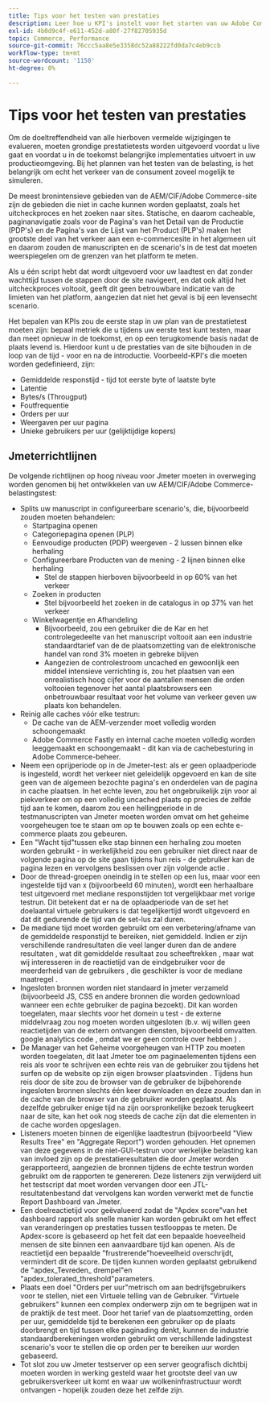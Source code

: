 ```yaml
---
title: Tips voor het testen van prestaties
description: Leer hoe u KPI's instelt voor het starten van uw Adobe Commerce- en Adobe Experience Manager-oplossing.
exl-id: 4b0d9c4f-e611-452d-a80f-27f82705935d
topic: Commerce, Performance
source-git-commit: 76ccc5aa8e5e3358dc52a88222fd0da7c4eb9ccb
workflow-type: tm+mt
source-wordcount: '1150'
ht-degree: 0%

---
```


# Tips voor het testen van prestaties

Om de doeltreffendheid van alle hierboven vermelde wijzigingen te evalueren, moeten grondige prestatietests worden uitgevoerd voordat u live gaat en voordat u in de toekomst belangrijke implementaties uitvoert in uw productieomgeving. Bij het plannen van het testen van de belasting, is het belangrijk om echt het verkeer van de consument zoveel mogelijk te simuleren.

De meest bronintensieve gebieden van de AEM/CIF/Adobe Commerce-site zijn de gebieden die niet in cache kunnen worden geplaatst, zoals het uitcheckproces en het zoeken naar sites. Statische, en daarom cacheable, paginanavigatie zoals voor de Pagina&#39;s van het Detail van de Productie (PDP&#39;s) en de Pagina&#39;s van de Lijst van het Product (PLP&#39;s) maken het grootste deel van het verkeer aan een e-commercesite in het algemeen uit en daarom zouden de manuscripten en de scenario&#39;s in de test dat moeten weerspiegelen om de grenzen van het platform te meten.

Als u één script hebt dat wordt uitgevoerd voor uw laadtest en dat zonder wachttijd tussen de stappen door de site navigeert, en dat ook altijd het uitcheckproces voltooit, geeft dit geen betrouwbare indicatie van de limieten van het platform, aangezien dat niet het geval is bij een levensecht scenario.

Het bepalen van KPIs zou de eerste stap in uw plan van de prestatietest moeten zijn: bepaal metriek die u tijdens uw eerste test kunt testen, maar dan meet opnieuw in de toekomst, en op een terugkomende basis nadat de plaats levend is. Hierdoor kunt u de prestaties van de site bijhouden in de loop van de tijd - voor en na de introductie. Voorbeeld-KPI&#39;s die moeten worden gedefinieerd, zijn:

- Gemiddelde responstijd - tijd tot eerste byte of laatste byte
- Latentie
- Bytes/s (Througput)
- Foutfrequentie
- Orders per uur
- Weergaven per uur pagina
- Unieke gebruikers per uur (gelijktijdige kopers)

## Jmeterrichtlijnen

De volgende richtlijnen op hoog niveau voor Jmeter moeten in overweging worden genomen bij het ontwikkelen van uw AEM/CIF/Adobe Commerce-belastingstest:

- Splits uw manuscript in configureerbare scenario&#39;s, die, bijvoorbeeld zouden moeten behandelen:
   - Startpagina openen
   - Categoriepagina openen (PLP)
   - Eenvoudige producten (PDP) weergeven - 2 lussen binnen elke herhaling
   - Configureerbare Producten van de mening - 2 lijnen binnen elke herhaling
      - Stel de stappen hierboven bijvoorbeeld in op 60% van het verkeer
   - Zoeken in producten
      - Stel bijvoorbeeld het zoeken in de catalogus in op 37% van het verkeer
   - Winkelwagentje en Afhandeling
      - Bijvoorbeeld, zou een gebruiker die de Kar en het controlegedeelte van het manuscript voltooit aan een industrie standaardtarief van de de plaatsomzetting van de elektronische handel van rond 3% moeten in gebreke blijven
      - Aangezien de controlestroom uncached en gewoonlijk een middel intensieve verrichting is, zou het plaatsen van een onrealistisch hoog cijfer voor de aantallen mensen die orden voltooien tegenover het aantal plaatsbrowsers een onbetrouwbaar resultaat voor het volume van verkeer geven uw plaats kon behandelen.
- Reinig alle caches vóór elke testrun:
   - De cache van de AEM-verzender moet volledig worden schoongemaakt
   - Adobe Commerce Fastly en internal cache moeten volledig worden leeggemaakt en schoongemaakt - dit kan via de cachebesturing in Adobe Commerce-beheer.
- Neem een oprijperiode op in de Jmeter-test: als er geen oplaadperiode is ingesteld, wordt het verkeer niet geleidelijk opgevoerd en kan de site geen van de algemeen bezochte pagina&#39;s en onderdelen van de pagina in cache plaatsen. In het echte leven, zou het ongebruikelijk zijn voor al piekverkeer om op een volledig uncached plaats op precies de zelfde tijd aan te komen, daarom zou een hellingperiode in de testmanuscripten van Jmeter moeten worden omvat om het geheime voorgeheugen toe te staan om op te bouwen zoals op een echte e-commerce plaats zou gebeuren.
- Een &quot;Wacht tijd&quot;tussen elke stap binnen een herhaling zou moeten worden gebruikt - in werkelijkheid zou een gebruiker niet
direct naar de volgende pagina op de site gaan tijdens hun reis - de gebruiker kan de pagina lezen en vervolgens beslissen over zijn volgende actie .
- Door de thread-groepen oneindig in te stellen op een lus, maar voor een ingestelde tijd van x (bijvoorbeeld 60 minuten), wordt een herhaalbare test uitgevoerd met mediane responstijden tot vergelijkbaar met vorige testrun. Dit betekent dat er na de oplaadperiode van de set het doelaantal virtuele gebruikers is dat tegelijkertijd wordt uitgevoerd en dat dit gedurende de tijd van de set-lus zal duren.
- De mediane tijd moet worden gebruikt om een verbetering/afname van de gemiddelde responstijd te bereiken, niet gemiddeld. Indien
er zijn verschillende randresultaten die veel langer duren dan de andere resultaten , wat dit gemiddelde resultaat zou scheeftrekken , maar wat wij interesseren in de reactietijd van de eindgebruiker voor de meerderheid van de gebruikers , die geschikter is voor de mediane maatregel .
- Ingesloten bronnen worden niet standaard in jmeter verzameld (bijvoorbeeld JS, CSS en andere bronnen die worden gedownload wanneer een echte gebruiker de pagina bezoekt). Dit kan worden toegelaten, maar slechts voor het domein u test - de externe middelvraag zou nog moeten worden uitgesloten (b.v. wij willen geen reactietijden van de extern ontvangen diensten, bijvoorbeeld omvatten. google analytics code , omdat we er geen controle over hebben ) .
- De Manager van het Geheime voorgeheugen van HTTP zou moeten worden toegelaten, dit laat Jmeter toe om paginaelementen tijdens een reis als voor te schrijven
een echte reis van de gebruiker zou tijdens het surfen op de website op zijn eigen browser plaatsvinden . Tijdens hun reis door de site zou de browser van de gebruiker de bijbehorende ingesloten bronnen slechts één keer downloaden en deze zouden dan in de cache van de browser van de gebruiker worden geplaatst. Als dezelfde gebruiker enige tijd na zijn oorspronkelijke bezoek terugkeert naar de site, kan het ook nog steeds de cache zijn dat die elementen in de cache worden opgeslagen.
- Listeners moeten binnen de eigenlijke laadtestrun (bijvoorbeeld &quot;View Results Tree&quot; en &quot;Aggregate Report&quot;) worden gehouden. Het opnemen van deze gegevens in de niet-GUI-testrun voor werkelijke belasting kan van invloed zijn op de prestatieresultaten die door Jmeter worden gerapporteerd, aangezien de bronnen tijdens de echte testrun worden gebruikt om de rapporten te genereren. Deze listeners zijn verwijderd uit het testscript dat moet worden vervangen door een JTL-resultatenbestand dat vervolgens kan worden verwerkt met de functie Report Dashboard van Jmeter.
- Een doelreactietijd voor geëvalueerd zodat de &quot;Apdex score&quot;van het dashboard rapport als snelle manier kan worden gebruikt om het effect van veranderingen op prestaties tussen testlooppas te meten. De Apdex-score is gebaseerd op het feit dat een bepaalde hoeveelheid mensen de site binnen een aanvaardbare tijd kan openen. Als de reactietijd een bepaalde &quot;frustrerende&quot;hoeveelheid overschrijdt, vermindert dit de score. De tijden kunnen worden geplaatst gebruikend de &quot;apdex_Tevreden_ drempel&quot;en &quot;apdex_tolerated_threshold&quot;parameters.
- Plaats een doel &quot;Orders per uur&quot;metrisch om aan bedrijfsgebruikers voor te stellen, niet een Virtuele telling van de Gebruiker. &quot;Virtuele gebruikers&quot; kunnen een complex onderwerp zijn om te begrijpen wat in de praktijk de test meet. Door het tarief van de plaatsomzetting, orden per uur, gemiddelde tijd te berekenen een gebruiker op de plaats doorbrengt en tijd tussen elke paginading denkt, kunnen de industrie standaardberekeningen worden gebruikt om verschillende ladingstest scenario&#39;s voor te stellen die op orden per te bereiken uur worden gebaseerd.
- Tot slot zou uw Jmeter testserver op een server geografisch dichtbij moeten worden in werking gesteld waar het grootste deel van uw gebruikersverkeer uit komt en waar uw wolkeninfrastructuur wordt ontvangen - hopelijk zouden deze het zelfde zijn.
